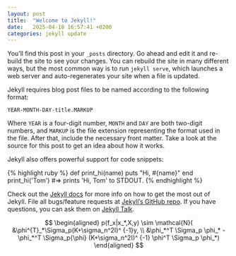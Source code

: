 ```yaml
---
layout: post
title:  "Welcome to Jekyll!"
date:   2025-04-18 16:57:41 +0200
categories: jekyll update
---
```

You’ll find this post in your `_posts` directory. Go ahead and edit it and re-build the site to see your changes. You can rebuild the site in many different ways, but the most common way is to run `jekyll serve`, which launches a web server and auto-regenerates your site when a file is updated.

Jekyll requires blog post files to be named according to the following format:

`YEAR-MONTH-DAY-title.MARKUP`

Where `YEAR` is a four-digit number, `MONTH` and `DAY` are both two-digit numbers, and `MARKUP` is the file extension representing the format used in the file. After that, include the necessary front matter. Take a look at the source for this post to get an idea about how it works.

Jekyll also offers powerful support for code snippets:

{% highlight ruby %}
def print_hi(name)
  puts "Hi, #{name}"
end
print_hi('Tom')
#=> prints 'Hi, Tom' to STDOUT.
{% endhighlight %}

Check out the [Jekyll docs][jekyll-docs] for more info on how to get the most out of Jekyll. File all bugs/feature requests at [Jekyll’s GitHub repo][jekyll-gh]. If you have questions, you can ask them on [Jekyll Talk][jekyll-talk].

$$
\begin{aligned}
p(f_x|x_*,X,y) 
\sim \mathcal{N}(
    &\phi^{T}_*\Sigma_p(K+\sigma_n^2I)^ {-1}y, \\
    &\phi_*^T \Sigma_p \phi_* - \phi_*^T \Sigma_p{\phi} (K+\sigma_n^2I)^ {-1} \phi^T \Sigma_p \phi_*)
\end{aligned}
$$

[jekyll-docs]: https://jekyllrb.com/docs/home
[jekyll-gh]:   https://github.com/jekyll/jekyll
[jekyll-talk]: https://talk.jekyllrb.com/
